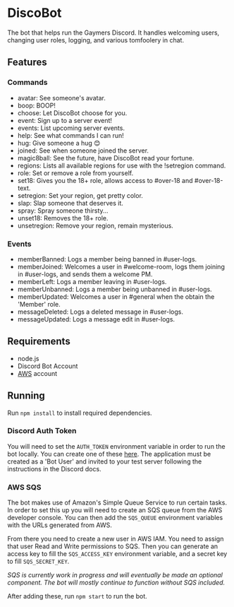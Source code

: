 DiscoBot
========

The bot that helps run the Gaymers Discord. It handles welcoming users,
changing user roles, logging, and various tomfoolery in chat.

Features
--------

### Commands
- avatar: See someone's avatar.
- boop: BOOP!
- choose: Let DiscoBot choose for you.
- event: Sign up to a server event!
- events: List upcoming server events.
- help: See what commands I can run!
- hug: Give someone a hug :blush:
- joined: See when someone joined the server.
- magic8ball: See the future, have DiscoBot read your fortune.
- regions: Lists all available regions for use with the !setregion command.
- role: Set or remove a role from yourself.
- set18: Gives you the 18+ role, allows access to #over-18 and #over-18-text.
- setregion: Set your region, get pretty color.
- slap: Slap someone that deserves it.
- spray: Spray someone thirsty...
- unset18: Removes the 18+ role.
- unsetregion: Remove your region, remain mysterious.

### Events
- memberBanned: Logs a member being banned in #user-logs.
- memberJoined: Welcomes a user in #welcome-room, logs them joining
  in #user-logs, and sends them a welcome PM.
- memberLeft: Logs a member leaving in #user-logs.
- memberUnbanned: Logs a member being unbanned in #user-logs.
- memberUpdated: Welcomes a user in #general when the obtain the 'Member' role.
- messageDeleted: Logs a deleted message in #user-logs.
- messageUpdated: Logs a message edit in #user-logs.

Requirements
------------

- node.js
- Discord Bot Account
- [AWS](https://aws.amazon.com/) account

Running
-------

Run `npm install` to install required dependencies.

### Discord Auth Token

You will need to set the `AUTH_TOKEN` environment variable in order to run the
bot locally. You can create one of these
[here](https://discordapp.com/developers/applications/me). The application must
be created as a 'Bot User' and invited to your test server following the
instructions in the Discord docs.

### AWS SQS

The bot makes use of Amazon's Simple Queue Service to run certain tasks. In order to set this up you will need to create an SQS queue from the AWS developer console. You can then add the `SQS_QUEUE` environment variables with the URLs generated from AWS.

From there you need to create a new user in AWS IAM. You need to assign that user Read and Write permissions to SQS. Then you can generate an access key to fill the `SQS_ACCESS_KEY` environment variable, and a secret key to fill `SQS_SECRET_KEY`.

*SQS is currently work in progress and will eventually be made an optional component. The bot will mostly continue to function without SQS included.*

After adding these, run `npm start` to run the bot.
